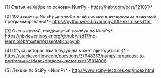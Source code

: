 [1] Статья на Хабре по основам NumPy - https://habr.com/post/121031/*  

[2] 100 задач по NumPy для любителей посидеть вечерком за чашечкой программирования* - https://pythonworld.ru/numpy/100-exercises.html  

[3] Очень крутой, продвинутый ноутбук по NumPy* - https://nbviewer.jupyter.org/github/vlad17/np-learn/blob/master/presentation.ipynb

[4] Штука, которая вам в будущем может пригодиться ;)* - https://stackoverflow.com/questions/27948363/numpy-broadcast-to-perform-euclidean-distance-vectorized/35814006  

[5] Лекции по SciPy и NumPy* - http://www.scipy-lectures.org/index.html
